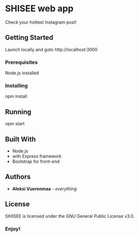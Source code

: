 # SHISEE web app

Check your hottest Instagram post!

## Getting Started

Launch locally and goto http://localhost:3000 

### Prerequisites

Node.js installed

### Installing

npm install

## Running

npm start

## Built With

* Node.js 
* with Express framework
* Bootstrap for front-end


## Authors

* **Aleksi Vuorenmaa** - *everything*



## License

SIHISEE is licensed under the GNU General Public License v3.0.

### Enjoy!
